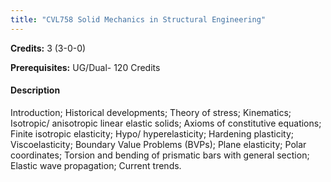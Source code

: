 ```yaml
---
title: "CVL758 Solid Mechanics in Structural Engineering"
---
```

**Credits:** 3 (3-0-0)

**Prerequisites:** UG/Dual- 120 Credits

#### Description
Introduction; Historical developments; Theory of stress; Kinematics; Isotropic/ anisotropic linear elastic solids; Axioms of constitutive equations; Finite isotropic elasticity; Hypo/ hyperelasticity; Hardening plasticity; Viscoelasticity; Boundary Value Problems (BVPs); Plane elasticity; Polar coordinates; Torsion and bending of prismatic bars with general section; Elastic wave propagation; Current trends.